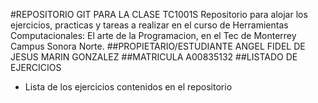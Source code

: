 #REPOSITORIO GIT PARA LA CLASE TC1001S
Repositorio para alojar los ejercicios, practicas y tareas a realizar
en el curso de Herramientas Computacionales: El arte de la Programacion,
en el Tec de Monterrey Campus Sonora Norte.
##PROPIETARIO/ESTUDIANTE
ANGEL FIDEL DE JESUS MARIN GONZALEZ
##MATRICULA
A00835132
##LISTADO DE EJERCICIOS
* Lista de los ejercicios contenidos en el repositorio
